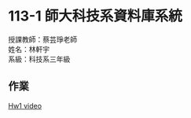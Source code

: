 # 113-1 師大科技系資料庫系統<br>
授課教師：蔡芸琤老師<br>
姓名：林軒宇<br>
系級：科技系三年級<br>

## 作業
[Hw1 video](https://www.google.com.tw/?hl=zh_TW)
